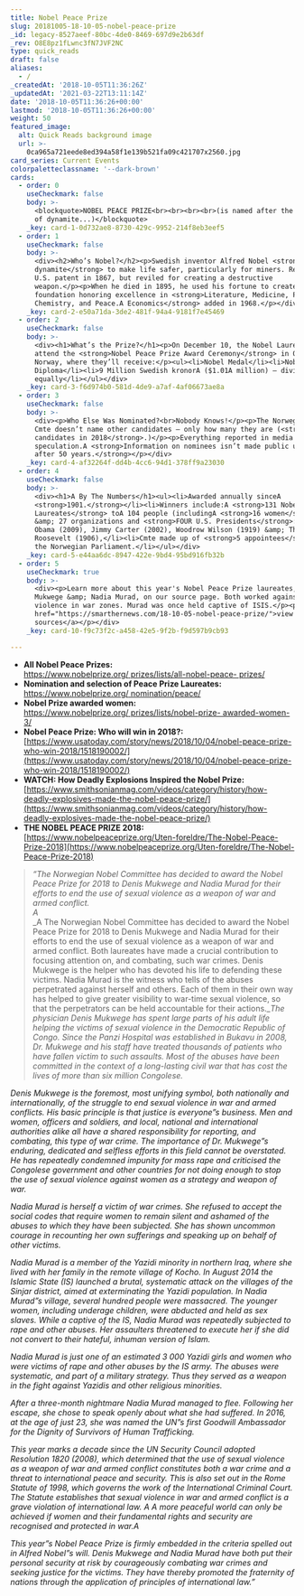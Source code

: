```yaml
---
title: Nobel Peace Prize
slug: 20181005-18-10-05-nobel-peace-prize
_id: legacy-8527aeef-80bc-4de0-8469-697d9e2b63df
_rev: O8E8pz1fLwnc3fN7JVF2NC
type: quick_reads
draft: false
aliases:
  - /
_createdAt: '2018-10-05T11:36:26Z'
_updatedAt: '2021-03-22T13:11:14Z'
date: '2018-10-05T11:36:26+00:00'
lastmod: '2018-10-05T11:36:26+00:00'
weight: 50
featured_image:
  alt: Quick Reads background image
  url: >-
    0ca965a721eede8ed394a58f1e139b521fa09c421707x2560.jpg
card_series: Current Events
colorpaletteclassname: '--dark-brown'
cards:
  - order: 0
    useCheckmark: false
    body: >-
      <blockquote>NOBEL PEACE PRIZE<br><br><br><br>(is named after the inventor
      of dynamite...)</blockquote>
    _key: card-1-0d732ae8-8730-429c-9952-214f8eb3eef5
  - order: 1
    useCheckmark: false
    body: >-
      <div><h2>Who’s Nobel?</h2><p>Swedish inventor Alfred Nobel <strong>created
      dynamite</strong> to make life safer, particularly for miners. Received
      U.S. patent in 1867, but reviled for creating a destructive
      weapon.</p><p>When he died in 1895, he used his fortune to create a
      foundation honoring excellence in <strong>Literature, Medicine, Physics,
      Chemistry, and Peace.A Economics</strong> added in 1968.</p></div>
    _key: card-2-e50a71da-3de2-481f-94a4-9181f7e45469
  - order: 2
    useCheckmark: false
    body: >-
      <div><h1>What’s the Prize?</h1><p>On December 10, the Nobel Laureates will
      attend the <strong>Nobel Peace Prize Award Ceremony</strong> in Oslo,
      Norway, where they’ll receive:</p><ul><li>Nobel Medal</li><li>Nobel
      Diploma</li><li>9 Million Swedish kronorA ($1.01A million) – divided
      equally</li></ul></div>
    _key: card-3-f6d974b0-581d-4de9-a7af-4af06673ae8a
  - order: 3
    useCheckmark: false
    body: >-
      <div><p>Who Else Was Nominated?<br>Nobody Knows!</p><p>The Norwegian Nobel
      Cmte doesn’t name other candidates – only how many they are (<strong>331
      candidates in 2018</strong>.)</p><p>Everything reported in media is mere
      speculation.A <strong>Information on nominees isn’t made public until
      after 50 years.</strong></p></div>
    _key: card-4-af32264f-dd4b-4cc6-94d1-378ff9a23030
  - order: 4
    useCheckmark: false
    body: >-
      <div><h1>A By The Numbers</h1><ul><li>Awarded annually sinceA
      <strong>1901.</strong></li><li>Winners include:A <strong>131 Nobel
      Laureates</strong> toA 104 people (includingA <strong>16 women</strong>)A
      &amp; 27 organizations and <strong>FOUR U.S. Presidents</strong>: Barack
      Obama (2009), Jimmy Carter (2002), Woodrow Wilson (1919) &amp; Theodore
      Roosevelt (1906),</li><li>Cmte made up of <strong>5 appointees</strong> of
      the Norwegian Parliament.</li></ul></div>
    _key: card-5-e44aa6dc-8947-422e-9bd4-95bd916fb32b
  - order: 5
    useCheckmark: true
    body: >-
      <div><p>Learn more about this year's Nobel Peace Prize laureates, Denis
      Mukwege &amp; Nadia Murad, on our source page. Both worked against sexual
      violence in war zones. Murad was once held captive of ISIS.</p><p><a
      href="https://smarthernews.com/18-10-05-nobel-peace-prize/">view
      sources</a></p></div>
    _key: card-10-f9c73f2c-a458-42e5-9f2b-f9d597b9cb93

---
```

* **All Nobel Peace Prizes:**  
[https://www.nobelprize.org/ prizes/lists/all-nobel-peace- prizes/](https://www.nobelprize.org/)
* **Nomination and selection of Peace Prize Laureates:**  
[https://www.nobelprize.org/ nomination/peace/](https://www.nobelprize.org/)
* **Nobel Prize awarded women:**  
[https://www.nobelprize.org/ prizes/lists/nobel-prize- awarded-women-3/](https://www.nobelprize.org/)
* **Nobel Peace Prize: Who will win in 2018?:**  
[https://www.usatoday.com/story/news/2018/10/04/nobel-peace-prize-who-win-2018/1518190002/](https://www.usatoday.com/story/news/2018/10/04/nobel-peace-prize-who-win-2018/1518190002/)
* **WATCH: How Deadly Explosions Inspired the Nobel Prize:**  
[https://www.smithsonianmag.com/videos/category/history/how-deadly-explosives-made-the-nobel-peace-prize/](https://www.smithsonianmag.com/videos/category/history/how-deadly-explosives-made-the-nobel-peace-prize/)
* **THE NOBEL PEACE PRIZE 2018:** [https://www.nobelpeaceprize.org/Uten-foreldre/The-Nobel-Peace-Prize-2018](https://www.nobelpeaceprize.org/Uten-foreldre/The-Nobel-Peace-Prize-2018)

> _“The Norwegian Nobel Committee has decided to award the Nobel Peace Prize for 2018 to Denis Mukwege and Nadia Murad for their efforts to end the use of sexual violence as a weapon of war and armed conflict._  
_A_  
_A The Norwegian Nobel Committee has decided to award the Nobel Peace Prize for 2018 to Denis Mukwege and Nadia Murad for their efforts to end the use of sexual violence as a weapon of war and armed conflict. Both laureates have made a crucial contribution to focusing attention on, and combating, such war crimes. Denis Mukwege is the helper who has devoted his life to defending these victims. Nadia Murad is the witness who tells of the abuses perpetrated against herself and others. Each of them in their own way has helped to give greater visibility to war-time sexual violence, so that the perpetrators can be held accountable for their actions.__The physician Denis Mukwege has spent large parts of his adult life helping the victims of sexual violence in the Democratic Republic of Congo. Since the Panzi Hospital was established in Bukavu in 2008, Dr. Mukwege and his staff have treated thousands of patients who have fallen victim to such assaults. Most of the abuses have been committed in the context of a long-lasting civil war that has cost the lives of more than six million Congolese._  
  
  
  
_Denis Mukwege is the foremost, most unifying symbol, both nationally and internationally, of the struggle to end sexual violence in war and armed conflicts. His basic principle is that justice is everyone”s business. Men and women, officers and soldiers, and local, national and international authorities alike all have a shared responsibility for reporting, and combating, this type of war crime. The importance of Dr. Mukwege”s enduring, dedicated and selfless efforts in this field cannot be overstated. He has repeatedly condemned impunity for mass rape and criticised the Congolese government and other countries for not doing enough to stop the use of sexual violence against women as a strategy and weapon of war._  
  
  
  
_Nadia Murad is herself a victim of war crimes. She refused to accept the social codes that require women to remain silent and ashamed of the abuses to which they have been subjected. She has shown uncommon courage in recounting her own sufferings and speaking up on behalf of other victims._  
  
  
  
_Nadia Murad is a member of the Yazidi minority in northern Iraq, where she lived with her family in the remote village of Kocho. In August 2014 the Islamic State (IS) launched a brutal, systematic attack on the villages of the Sinjar district, aimed at exterminating the Yazidi population. In Nadia Murad”s village, several hundred people were massacred. The younger women, including underage children, were abducted and held as sex slaves. While a captive of the IS, Nadia Murad was repeatedly subjected to rape and other abuses. Her assaulters threatened to execute her if she did not convert to their hateful, inhuman version of Islam._  
  
  
  
_Nadia Murad is just one of an estimated 3 000 Yazidi girls and women who were victims of rape and other abuses by the IS army. The abuses were systematic, and part of a military strategy. Thus they served as a weapon in the fight against Yazidis and other religious minorities._  
  
  
  
_After a three-month nightmare Nadia Murad managed to flee. Following her escape, she chose to speak openly about what she had suffered. In 2016, at the age of just 23, she was named the UN”s first Goodwill Ambassador for the Dignity of Survivors of Human Trafficking._  
  
  
  
_This year marks a decade since the UN Security Council adopted Resolution 1820 (2008), which determined that the use of sexual violence as a weapon of war and armed conflict constitutes both a war crime and a threat to international peace and security. This is also set out in the Rome Statute of 1998, which governs the work of the International Criminal Court. The Statute establishes that sexual violence in war and armed conflict is a grave violation of international law. A A more peaceful world can only be achieved if women and their fundamental rights and security are recognised and protected in war.A_  
  
  
  
_This year”s Nobel Peace Prize is firmly embedded in the criteria spelled out in Alfred Nobel”s will. Denis Mukwege and Nadia Murad have both put their personal security at risk by courageously combating war crimes and seeking justice for the victims. They have thereby promoted the fraternity of nations through the application of principles of international law.”_